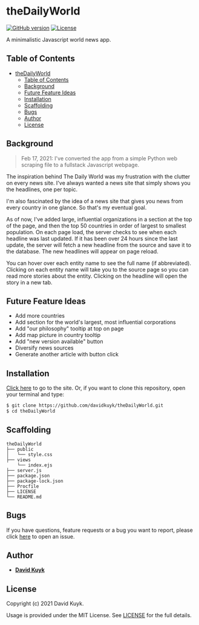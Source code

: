 # theDailyWorld

[![GitHub version](https://img.shields.io/badge/version-v1.0.0-blue.svg)](https://github.com/davidkuyk/theDailyWorld)
[![License](https://img.shields.io/github/license/davidkuyk/theDailyWorld.svg)](https://github.com/davidkuyk/theDailyWorld/blob/main/LICENSE)

A minimalistic Javascript world news app.
## Table of Contents

- [theDailyWorld](#thedailyworld)
  - [Table of Contents](#table-of-contents)
  - [Background](#background)
  - [Future Feature Ideas](#future-feature-ideas)
  - [Installation](#installation)
  - [Scaffolding](#scaffolding)
  - [Bugs](#bugs)
  - [Author](#author)
  - [License](#license)

## Background

> Feb 17, 2021: I've converted the app from a simple Python web scraping file to a fullstack Javascript webpage.

The inspiration behind The Daily World was my frustration with the clutter on every news site. I've always wanted a news site that simply shows you the headlines, one per topic. 

I'm also fascinated by the idea of a news site that gives you news from every country in one glance. So that's my eventual goal. 

As of now, I've added large, influential organizations in a section at the top of the page, and then the top 50 countries in order of largest to smallest population. On each page load, the server checks to see when each headline was last updated. If it has been over 24 hours since the last update, the server will fetch a new headline from the source and save it to the database. The new headlines will appear on page reload.

You can hover over each entity name to see the full name (if abbreviated). Clicking on each entity name will take you to the source page so you can read more stories about the entity. Clicking on the headline will open the story in a new tab.

## Future Feature Ideas

* Add more countries
* Add section for the world's largest, most influential corporations
* Add "our philosophy" tooltip at top on page
* Add map picture in country tooltip
* Add "new version available" button
* Diversify news sources
* Generate another article with button click

## Installation

[Click here](http://theDailyWorld.herokuapp.com/) to go to the site. Or, if you want to clone this repository, open your terminal and type:

```sh
$ git clone https://github.com/davidkuyk/theDailyWorld.git
$ cd theDailyWorld
```

## Scaffolding

```text
theDailyWorld
├── public
│   └── style.css
├── views
    └── index.ejs
├── server.js
├── package.json
├── package-lock.json
├── Procfile
├── LICENSE
└── README.md
```
## Bugs

If you have questions, feature requests or a bug you want to report, please click [here](https://github.com/davidkuyk/theDailyWorld/issues) to open an issue.

## Author

* [**David Kuyk**](https://davidkuyk.github.io/)

## License

Copyright (c) 2021 David Kuyk.

Usage is provided under the MIT License. See [LICENSE](https://github.com/davidkuyk/theDailyWorld/blob/main/LICENSE) for the full details.

